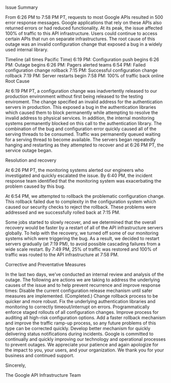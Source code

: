 Issue Summary

From 6:26 PM to 7:58 PM PT, requests to most Google APIs resulted in 500 error response messages. Google applications that rely on these APIs also returned errors or had reduced functionality. At its peak, the issue affected 100% of traffic to this API infrastructure. Users could continue to access certain APIs that run on separate infrastructures. The root cause of this outage was an invalid configuration change that exposed a bug in a widely used internal library.

Timeline (all times Pacific Time)
6:19 PM: Configuration push begins
6:26 PM: Outage begins
6:26 PM: Pagers alerted teams
6:54 PM: Failed configuration change rollback
7:15 PM: Successful configuration change rollback
7:19 PM: Server restarts begin
7:58 PM: 100% of traffic back online
Root Cause

At 6:19 PM PT, a configuration change was inadvertently released to our production environment without first being released to the testing enviroment. The change specified an invalid address for the authentication servers in production. This exposed a bug in the authentication libraries which caused them to block permanently while attempting to resolve the invalid address to physical services. In addition, the internal monitoring systems permanently blocked on this call to the authentication library. The combination of the bug and configuration error quickly caused all of the serving threads to be consumed. Traffic was permanently queued waiting for a serving thread to become available. The servers began repeatedly hanging and restarting as they attempted to recover and at 6:26 PM PT, the service outage began.

Resolution and recovery

At 6:26 PM PT, the monitoring systems alerted our engineers who investigated and quickly escalated the issue. By 6:40 PM, the incident response team identified that the monitoring system was exacerbating the problem caused by this bug.

At 6:54 PM, we attempted to rollback the problematic configuration change. This rollback failed due to complexity in the configuration system which caused our security checks to reject the rollback. These problems were addressed and we successfully rolled back at 7:15 PM.

Some jobs started to slowly recover, and we determined that the overall recovery would be faster by a restart of all of the API infrastructure servers globally. To help with the recovery, we turned off some of our monitoring systems which were triggering the bug. As a result, we decided to restart servers gradually (at 7:19 PM), to avoid possible cascading failures from a wide scale restart. By 7:49 PM, 25% of traffic was restored and 100% of traffic was routed to the API infrastructure at 7:58 PM.

Corrective and Preventative Measures

In the last two days, we’ve conducted an internal review and analysis of the outage. The following are actions we are taking to address the underlying causes of the issue and to help prevent recurrence and improve response times:
Disable the current configuration release mechanism until safer measures are implemented. (Completed.)
Change rollback process to be quicker and more robust.
Fix the underlying authentication libraries and monitoring to correctly timeout/interrupt on errors.
Programmatically enforce staged rollouts of all configuration changes.
Improve process for auditing all high-risk configuration options.
Add a faster rollback mechanism and improve the traffic ramp-up process, so any future problems of this type can be corrected quickly.
Develop better mechanism for quickly delivering status notifications during incidents.
Google is committed to continually and quickly improving our technology and operational processes to prevent outages. We appreciate your patience and again apologize for the impact to you, your users, and your organization. We thank you for your business and continued support.

Sincerely,

The Google API Infrastructure Team

